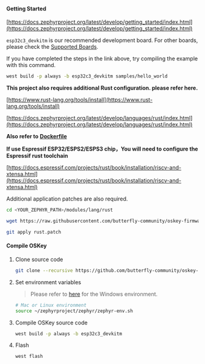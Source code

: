 #### Getting Started

[https://docs.zephyrproject.org/latest/develop/getting_started/index.html](https://docs.zephyrproject.org/latest/develop/getting_started/index.html)

`esp32c3_devkitm` is our recommended development board. For other boards, please check the [Supported Boards](https://docs.zephyrproject.org/latest/boards/index.html).

If you have completed the steps in the link above, try compiling the example with this command.

```bash
west build -p always -b esp32c3_devkitm samples/hello_world
```

**This project also requires additional Rust configuration. please refer here.**

[https://www.rust-lang.org/tools/install](https://www.rust-lang.org/tools/install)

[https://docs.zephyrproject.org/latest/develop/languages/rust/index.html](https://docs.zephyrproject.org/latest/develop/languages/rust/index.html)

**Also refer to** **[Dockerfile](./Dockerfile)**

**If use Espressif ESP32/ESPS2/ESPS3 chip，You will need to configure the Espressif rust toolchain**

[https://docs.espressif.com/projects/rust/book/installation/riscv-and-xtensa.html](https://docs.espressif.com/projects/rust/book/installation/riscv-and-xtensa.html)

Additional application patches are also required.

```bash
cd <YOUR_ZEPHYR_PATH>/modules/lang/rust

wget https://raw.githubusercontent.com/butterfly-community/oskey-firmware/refs/heads/master/rust.patch

git apply rust.patch
```

#### Compile OSKey

1. Clone source code

   ```bash
   git clone --recursive https://github.com/butterfly-community/oskey-firmware.git
   ```

2. Set environment variables

   > Please refer to [here](https://docs.zephyrproject.org/latest/develop/env_vars.html#zephyr-environment-scripts) for the Windows environment.

   ```bash
   # Mac or Linux environment
   source ~/zephyrproject/zephyr/zephyr-env.sh
   ```

3. Compile OSKey source code

   ```bash
   west build -p always -b esp32c3_devkitm
   ```

4. Flash

   ```bash
   west flash
   ```
